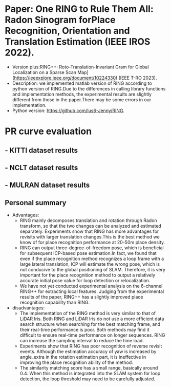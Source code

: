 # Paper: One RING to Rule Them All: Radon Sinogram forPlace Recognition, Orientation and Translation Estimation (IEEE IROS 2022).
- Version plus:RING++: Roto-Translation-Invariant Gram for Global Localization on a Sparse Scan Map](https://ieeexplore.ieee.org/document/10224330) (IEEE T-RO 2023).
- Description: we implemented matlab version of RING according to python version of RING.Due to the differences in calling library functions and implementation methods, the experimental results are slightly different from those in the paper.There may be some errors in our implementation.
- Python version: https://github.com/lus6-Jenny/RING.
# PR curve evaluation
## - KITTI dataset results

## - NCLT dataset results

## - MULRAN dataset results

## Personal summary
- Advantages:
  - RING mainly decomposes translation and rotation through Radon transform, so that the two changes can be analyzed and estimated separately. Experiments show that RING has more advantages for revisits with larger translation changes.This is the best method we know of for place recognition performance at 20-50m place density.
  - RING can output three-degree-of-freedom pose, which is beneficial for subsequent ICP-based pose estimation.In fact, we found that even if the place recognition method recognizes a loop frame with a large lateral translation, ICP will estimate the wrong pose, which is not conducive to the global positioning of SLAM. Therefore, it is very important for the place recognition method to output a relatively accurate initial pose value for loop detection or relocalization.
  - We have not yet conducted experimental analysis on the 6-channel RING++ for extracting local features. Judging from the experimental results of the paper, RING++ has a slightly improved place recognition capability than RING.
- disadvantages:
  - The implementation of the RING method is very similar to that of LiDAR Iris. Both RING and LiDAR Iris do not use a more efficient data search structure when searching for the best matching frame, and their real-time performance is poor. Both methods may find it difficult to ensure real-time performance on longer sequences. RING can increase the sampling interval to reduce the time load.
  - Experiments show that RING has poor recognition of reverse revisit events. Although the estimation accuracy of yaw is increased by angle_extra in the rotation estimation part, it is ineffective in improving the place recognition ability of the method.
  - The similarity matching score has a small range, basically around 0.4. When this method is integrated into the SLAM system for loop detection, the loop threshold may need to be carefully adjusted.
